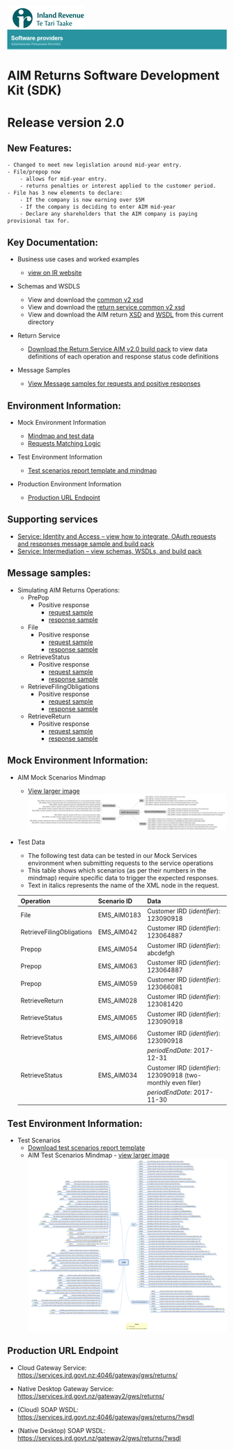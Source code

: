 ![IRD logo](../Images/IRlogo.gif)
![Software Dev](../Images/SoftwareDev.png)

AIM Returns Software Development Kit (SDK)
===============================================

# Release version 2.0

New Features:
-------------
	- Changed to meet new legislation around mid-year entry. 
	- File/prepop now 
		- allows for mid-year entry.
		- returns penalties or interest applied to the customer period. 
	- File has 3 new elements to declare:
		- If the company is now earning over $5M 
		- If the company is deciding to enter AIM mid-year 
		- Declare any shareholders that the AIM company is paying provisional tax for.

Key Documentation:
-------------

- Business use cases and worked examples
	- [view on IR website](https://www.ird.govt.nz/resources/5/0/50d56274-2a12-46ac-a9e3-a4a84d3f47bc/aim-business-use-cases-worked-examples.pdf)
	
- Schemas and WSDLS
	- View and download the [common v2 xsd](../Schema%20-%20Common/)
	- View and download the [return service common v2 xsd](../Service%20-%20Return/Latest/)
	- View and download the AIM return [XSD](ReturnAIM.v2.xsd) and [WSDL](ReturnsAIMDevWsdl.v2.wsdl) from this current directory
	
- Return Service 
	- [Download the Return Service AIM v2.0 build pack](../Service%20-%20Return/Latest/Gateway%20Services%20Build%20Pack%20-%20Return%20Service%20-%20AIM%20-%20V2.0.pdf) to view data definitions of each operation and response status code definitions

- Message Samples
    - [View Message samples for requests and positive responses](#message-samples)		
	
## Environment Information: 

- Mock Environment Information
	- [Mindmap and test data](#mock-environment-information)
	- [Requests Matching Logic](#mock-environment-requests-matching-logic)
	
- Test Environment Information
	- [Test scenarios report template and mindmap](#test-environment-information)

- Production Environment Information
	- [Production URL Endpoint](#Production-URL-Endpoint)	
	
Supporting services
-------------
* [Service: Identity and Access – view how to integrate, OAuth requests and responses message sample and build pack](../../Service%20-%20Identity%20and%20Access/Latest/) 
* [Service: Intermediation – view schemas, WSDLs, and build pack](../Service%20-%20Intermediation)

Message samples:
-----------------

- Simulating AIM Returns Operations:
    - PrePop
        - Positive response
            - [request sample](sample%20messages/body-aim-returnprepop-request.xml)
            - [response sample](sample%20messages/body-aim-returnprepop-response.xml)
    - File
        - Positive response
            - [request sample](sample%20messages/body-aim-returnfile-request.xml)
            - [response sample](sample%20messages/body-aim-returnfile-response.xml)
    - RetrieveStatus
        - Positive response
            - [request sample](sample%20messages/body-aim-returnstatus-request.xml)
            - [response sample](sample%20messages/body-aim-returnstatus-response.xml)
    - RetrieveFilingObligations
        - Positive response
            - [request sample](sample%20messages/body-aim-filingobligation-request.xml)
            - [response sample](sample%20messages/body-aim-filingobligation-response.xml)
    - RetrieveReturn
        - Positive response
            - [request sample](sample%20messages/body-aim-retrievereturn-request.xml)
            - [response sample](sample%20messages/body-aim-retrievereturn-response.xml)

Mock Environment Information:
-----------------

- AIM Mock Scenarios Mindmap
	
	- [View larger image](images/AIM_Mock_Scenarios_Mindmap.png) 
	![Mock Scenarios](images/AIM_Mock_Scenarios_Mindmap.png) 

- Test Data
	- The following test data can be tested in our Mock Services environment when submitting requests to the service operations
	- This table shows which scenarios (as per their numbers in the mindmap) require specific data to trigger the expected responses. 
	- Text in italics represents the name of the XML node in the request.


	|Operation | Scenario ID | Data|
	|--- | --- | ---|
	|File | EMS_AIM0183 | Customer IRD (*identifier*): 123090918|
	|RetrieveFilingObligations | EMS_AIM042 | Customer IRD (*identifier*): 123064887 |
	|Prepop | EMS_AIM054 | Customer IRD (*identifier*): abcdefgh |
	|Prepop | EMS_AIM063 | Customer IRD (*identifier*): 123064887 |
	|Prepop | EMS_AIM059 | Customer IRD (*identifier*): 123066081 |
	|RetrieveReturn | EMS_AIM028 | Customer IRD (*identifier*): 123081420 |
	|RetrieveStatus | EMS_AIM065 | Customer IRD (*identifier*): 123090918 |
	| | | | *periodEndDate*: 2019-12-31 |
	|RetrieveStatus | EMS_AIM066 | Customer IRD (*identifier*): 123090918
	 | | | *periodEndDate*: 2017-12-31 |
	|RetrieveStatus | EMS_AIM034 | Customer IRD (*identifier*): 123090918 (two-monthly even filer)
	 | | | *periodEndDate*: 2017-11-30 |

Test Environment Information:
-----------------

- Test Scenarios
	- [Download test scenarios report template](AIM%20-%20Return%20Sevice%20-%20Test%20Report%20Template.docx)
	- AIM Test Scenarios Mindmap - [view larger image](images/AIM_v2_Test_Scenarios_Mindmap.png)
	![Test Scenarios](images/AIM_v2_Test_Scenarios_Mindmap.png)

            
Production URL Endpoint
-----------------
- Cloud Gateway Service: https://services.ird.govt.nz:4046/gateway/gws/returns/
- Native Desktop Gateway Service: https://services.ird.govt.nz/gateway2/gws/returns/	

- (Cloud) SOAP WSDL: https://services.ird.govt.nz:4046/gateway/gws/returns/?wsdl
- (Native Desktop) SOAP WSDL: https://services.ird.govt.nz/gateway2/gws/returns/?wsdl